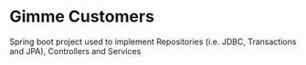 # Gimme Customers

Spring boot project used to implement Repositories (i.e. JDBC, Transactions and JPA), Controllers and Services